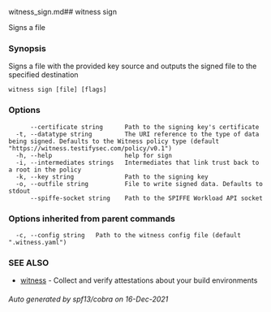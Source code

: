 witness_sign.md## witness sign

Signs a file

### Synopsis

Signs a file with the provided key source and outputs the signed file to the specified destination

```
witness sign [file] [flags]
```

### Options

```
      --certificate string      Path to the signing key's certificate
  -t, --datatype string         The URI reference to the type of data being signed. Defaults to the Witness policy type (default "https://witness.testifysec.com/policy/v0.1")
  -h, --help                    help for sign
  -i, --intermediates strings   Intermediates that link trust back to a root in the policy
  -k, --key string              Path to the signing key
  -o, --outfile string          File to write signed data. Defaults to stdout
      --spiffe-socket string    Path to the SPIFFE Workload API socket
```

### Options inherited from parent commands

```
  -c, --config string   Path to the witness config file (default ".witness.yaml")
```

### SEE ALSO

* [witness](witness.md)	 - Collect and verify attestations about your build environments

###### Auto generated by spf13/cobra on 16-Dec-2021
